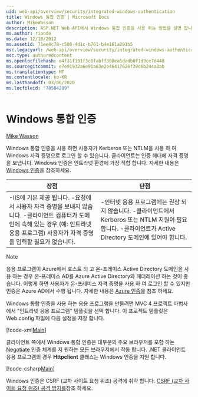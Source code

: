 ```yaml
---
uid: web-api/overview/security/integrated-windows-authentication
title: Windows 통합 인증 | Microsoft Docs
author: MikeWasson
description: ASP.NET Web API에서 Windows 통합 인증을 사용 하는 방법을 설명 합니다.
ms.author: riande
ms.date: 12/18/2012
ms.assetid: 71ee4c78-c500-4d1c-b761-b4e161a291b5
msc.legacyurl: /web-api/overview/security/integrated-windows-authentication
msc.type: authoredcontent
ms.openlocfilehash: e4f31f191f3c0fabff308ea5dadb0f1d9ce7d448
ms.sourcegitcommit: e7e91932a6e91a63e2e46417626f39d6b244a3ab
ms.translationtype: MT
ms.contentlocale: ko-KR
ms.lasthandoff: 03/06/2020
ms.locfileid: "78504209"
---
```

# <a name="integrated-windows-authentication"></a>Windows 통합 인증

[Mike Wasson](https://github.com/MikeWasson)

Windows 통합 인증을 사용 하면 사용자가 Kerberos 또는 NTLM을 사용 하 여 Windows 자격 증명으로 로그인 할 수 있습니다. 클라이언트는 인증 헤더에 자격 증명을 보냅니다. Windows 인증은 인트라넷 환경에 가장 적합 합니다. 자세한 내용은 [Windows 인증](https://www.iis.net/configreference/system.webserver/security/authentication/windowsauthentication)을 참조하세요.

| 장점 | 단점 |
| --- | --- |
| -IIS에 기본 제공 됩니다. -요청에서 사용자 자격 증명을 보내지 않습니다. -클라이언트 컴퓨터가 도메인에 속해 있는 경우 (예: 인트라넷 응용 프로그램) 사용자가 자격 증명을 입력할 필요가 없습니다. | -인터넷 응용 프로그램에는 권장 되지 않습니다. -클라이언트에서 Kerberos 또는 NTLM 지원이 필요 합니다. -클라이언트가 Active Directory 도메인에 있어야 합니다. |

> [!NOTE]
> 응용 프로그램이 Azure에서 호스트 되 고 온-프레미스 Active Directory 도메인을 사용 하는 경우 온-프레미스 AD를 Azure Active Directory와 페더레이션 하는 것이 좋습니다. 이렇게 하면 사용자가 온-프레미스 자격 증명을 사용 하 여 로그인 할 수 있지만 인증은 Azure AD에서 수행 됩니다. 자세한 내용은 [Azure 인증](../../../visual-studio/overview/2012/windows-azure-authentication.md)을 참조 하세요.

Windows 통합 인증을 사용 하는 응용 프로그램을 만들려면 MVC 4 프로젝트 마법사에서 "인트라넷 응용 프로그램" 템플릿을 선택 합니다. 이 프로젝트 템플릿은 Web.config 파일에 다음 설정을 저장 합니다.

[!code-xml[Main](integrated-windows-authentication/samples/sample1.xml)]

클라이언트 쪽에서 Windows 통합 인증은 대부분의 주요 브라우저를 포함 하는 [Negotiate](http://www.ietf.org/rfc/rfc4559.txt) 인증 체계를 지 원하는 모든 브라우저에서 작동 합니다. .NET 클라이언트 응용 프로그램의 경우 **Httpclient** 클래스는 Windows 인증을 지원 합니다.

[!code-csharp[Main](integrated-windows-authentication/samples/sample2.cs)]

Windows 인증은 CSRF (교차 사이트 요청 위조) 공격에 취약 합니다. [CSRF (교차 사이트 요청 위조) 공격 방지를](preventing-cross-site-request-forgery-csrf-attacks.md)참조 하세요.
